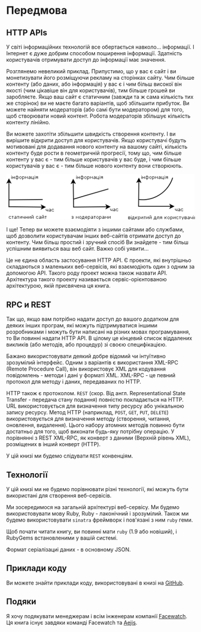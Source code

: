 Передмова
=========

## <a name="http-apis"></a>HTTP APIs

У світі інформаційних технологій все обертається навколо... інформації. І Інтернет є дуже добрим способом поширення інформації. Здатність користувачів отримувати доступ до інформації має значення.

Розглянемо невеликий приклад. Припустимо, що у вас є сайт і ви монетизувати його розміщуючи рекламу на сторінках сайту. Чим більше контенту (або даних, або інформація) у вас є і чим більш високої він якості (чим цікавіше він для користувачів), тим більше грошей ви заробляєте. Якщо ваш сайт є статичним (завжди та ж сама кількість тих же сторінок) ви не маєте багато варіантів, щоб збільшити прибуток. Ви можете найняти модераторів (або самі бути модератором) для того, щоб створювати новий контент. Робота модераторів збільшує кількість контенту лінійно.

Ви можете захотіти збільшити швидкість створення контенту. І ви вирішите відкрити доступ для користувачів. Якщо користувачі будуть мотивовані для додавання нового контенту на вашому сайті, кількість контенту буде рости в геометричній прогресії, тому що, чим більше контенту у вас є - тим більше користувачів у вас буде, і чим більше користувачів у вас є - тим більше нового контенту вони створюють.

![](../static/images/content_vs_time_uk.png)

І ще! Тепер ви можете взаємодіяти з іншими сайтами або службами, щоб дозволити користувачам інших веб-сайтів отримати доступ до контенту. Чим більш простий і зручний спосіб Ви знайдете - тим більш успішним виявиться ваш веб сайт. Важко собі уявити...

Це не єдина область застосування HTTP API. Є проекти, які внутрішньо складаються з маленьких веб-сервісів, які взаємодіють один з одним за допомогою API. Такого роду проект можна також назвати API. Архітектура такого проекту називається сервіс-орієнтованою архітектурою, якій присвячена ця книга.

## <a name="rpc-vs-rest"></a>RPC и REST

Так що, якщо вам потрібно надати доступ до вашого додатком для деяких інших програм, які можуть підтримуватися іншими розробниками і можуть бути написані на різних мовах програмування, то Ви повинні надати HTTP API. В цілому це кінцевий список віддалених викликів (або методів, або процедур) зі своєю специфікацією.

Бажано використовувати деякий добре відомий чи інтуїтивно зрозумілий інтерфейс. Одним з варіантів є використання XML-RPC (Remote Procedure Call), він використовує XML для кодування повідомлень - методи і дані у форматі XML. XML-RPC - це певний протокол для методу і даних, передаваних по HTTP.

HTTP також є протоколом. `REST` (скор. Від англ. Representational State Transfer - передача стану подання) повністю покладається на HTTP. URL використовується для визначення типу ресурсу або унікальною запису ресурсу. Метод HTTP (наприклад, `POST`, `GET`, `PUT`, `DELETE`) використовується для визначення методу (створення, читання, оновлення, видалення). Цього набору атомних методів повинно бути достатньо для того, щоб виконати будь-яку потрібну операцію. У порівнянні з REST XML-RPC, як конверт з даними (Верхній рівень XML), розміщених в інший конверт (HTTP).

У цій книзі ми будемо слідувати `REST` конвенціям.

## <a name="technologies"></a>Технології

У цій книзі ми не будемо порівнювати різні технології, які можуть бути використані для створення веб-сервісів.

Ми зосередимося на загальній архітектурі веб-сервісу. Ми будемо використовувати мову Ruby, Ruby - лаконічний і зрозумілий. Також ми будемо використовувати `sinatra` фреймворк і пов'язані з ним `ruby` геми.

Щоб почати читати книгу, ви повинні мати `ruby` (1.9 або новіший), і RubyGems встановленими у вашій системі.

Формат серіалізациі даних - в основному JSON.

## <a name="technologies"></a>Приклади коду

Ви можете знайти приклади коду, використовувані в книзі на [GitHub](https://github.com/shhavel/service-oriented-architecture-in-practice).

## <a name="acknowledgments"></a>Подяки

Я хочу подякувати менеджерам і всім інженерам компанії [Facewatch](https://www.facewatch.co.uk/cms/). Ця книга існує завдяки команді Facewatch та [Aejis](http://aejis.eu).
